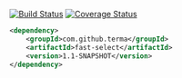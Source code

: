 [![Build Status](https://travis-ci.org/terma/fast-select.svg?branch=start)](https://travis-ci.org/terma/fast-select)
[![Coverage Status](https://coveralls.io/repos/terma/fast-select/badge.svg?branch=master&service=github)](https://coveralls.io/github/terma/fast-select?branch=master)

```xml
<dependency>
    <groupId>com.github.terma</groupId>
    <artifactId>fast-select</artifactId>
    <version>1.1-SNAPSHOT</version>
</dependency>  
```

